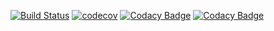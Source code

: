 [![Build Status](https://travis-ci.org/MaxDmytruk/Git-Api.svg?branch=master)](https://travis-ci.org/MaxDmytruk/Git-Api)
[![codecov](https://codecov.io/gh/MaxDmytruk/Git-Api/branch/master/graph/badge.svg)](https://codecov.io/gh/MaxDmytruk/Git-Api)
[![Codacy Badge](https://api.codacy.com/project/badge/Grade/7085117a4ea64b369c19d313d3d5220d)](https://www.codacy.com/app/MaxDmytruk/Git-Api?utm_source=github.com&amp;utm_medium=referral&amp;utm_content=MaxDmytruk/Git-Api&amp;utm_campaign=Badge_Grade)
[![Codacy Badge](https://api.codacy.com/project/badge/Coverage/7085117a4ea64b369c19d313d3d5220d)](https://www.codacy.com/app/MaxDmytruk/Git-Api?utm_source=github.com&utm_medium=referral&utm_content=MaxDmytruk/Git-Api&utm_campaign=Badge_Coverage)